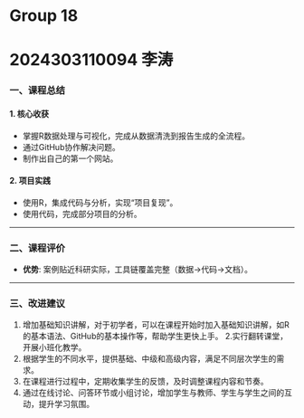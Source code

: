 # Group 18
# 2024303110094 李涛
### 一、课程总结

#### 1. 核心收获
- 掌握R数据处理与可视化，完成从数据清洗到报告生成的全流程。
- 通过GitHub协作解决问题。
- 制作出自己的第一个网站。

#### 2. 项目实践
- 使用R，集成代码与分析，实现“项目复现”。
- 使用代码，完成部分项目的分析。

---

### 二、课程评价
- **优势**: 案例贴近科研实际，工具链覆盖完整（数据→代码→文档）。

---

### 三、改进建议
1. 增加基础知识讲解，对于初学者，可以在课程开始时加入基础知识讲解，如R的基本语法、GitHub的基本操作等，帮助学生更快上手。
2.实行翻转课堂，开展小班化教学。
3. 根据学生的不同水平，提供基础、中级和高级内容，满足不同层次学生的需求。
4. 在课程进行过程中，定期收集学生的反馈，及时调整课程内容和节奏。
5. 通过在线讨论、问答环节或小组讨论，增加学生与教师、学生与学生之间的互动，提升学习氛围。
